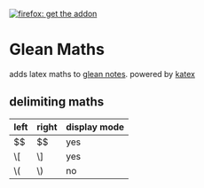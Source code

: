 [![firefox: get the addon](https://extensionworkshop.com/assets/img/documentation/publish/get-the-addon-129x45px.8041c789.png)](https://addons.mozilla.org/firefox/addon/maths-for-glean)

# Glean Maths

adds latex maths to [glean notes](https://glean.co/). powered by [katex](https://katex.org/)

## delimiting maths

| left  | right | display mode |
|-------|-------|--------------|
| $$    | $$    | yes          |
| \\[   | \\]   | yes          |
| \\(   | \\)   | no           |
